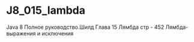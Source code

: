 # J8_015_lambda
Java 8 Полное руководство.Шилд Глава 15 Лямбда
стр - 452 Лямбда-выражения и исключения
